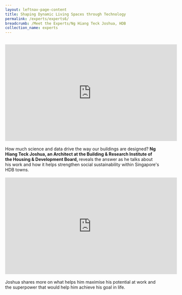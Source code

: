 ```yaml
---
layout: leftnav-page-content
title: Shaping Dynamic Living Spaces through Technology
permalink: /experts/experts6/
breadcrumb: /Meet the Experts/Ng Hiang Teck Joshua, HDB
collection_name: experts
---
```

<br>
<div class="bp-youtube">
<iframe width="560" height="315" src="https://www.youtube.com/embed/YoMnObUw2Ic" frameborder="0" allow="accelerometer; autoplay; clipboard-write; encrypted-media; gyroscope; picture-in-picture" allowfullscreen></iframe>
</div>
<br>
How much science and data drive the way our buildings are designed? <b>Ng Hiang Teck Joshua, an Architect at the Building & Research Institute of the Housing & Development Board, </b>reveals the answer as he talks about his work and how it helps strengthen social sustainability within Singapore's HDB towns.
<br>
<br>
<div class="bp-youtube">
<iframe width="560" height="315" src="https://www.youtube.com/embed/mwOPwQJHPkA" frameborder="0" allow="accelerometer; autoplay; clipboard-write; encrypted-media; gyroscope; picture-in-picture" allowfullscreen></iframe>
</div>
<br>
Joshua shares more on what helps him maximise his potential at work and the superpower that would help him achieve his goal in life.
